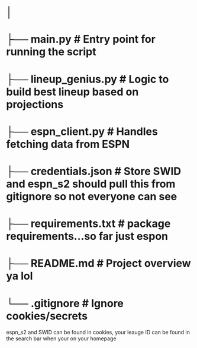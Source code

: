 # │
# ├── main.py                 # Entry point for running the script
# ├── lineup_genius.py     # Logic to build best lineup based on projections
# ├── espn_client.py          # Handles fetching data from ESPN
# ├── credentials.json        # Store SWID and espn_s2 should pull this from gitignore so not everyone can see
# ├── requirements.txt        # package requirements...so far just espon
# ├── README.md               # Project overview ya lol
# └── .gitignore              # Ignore cookies/secrets
espn_s2 and SWID can be found in cookies, your leauge ID can be found in the 
search bar when your on your homepage